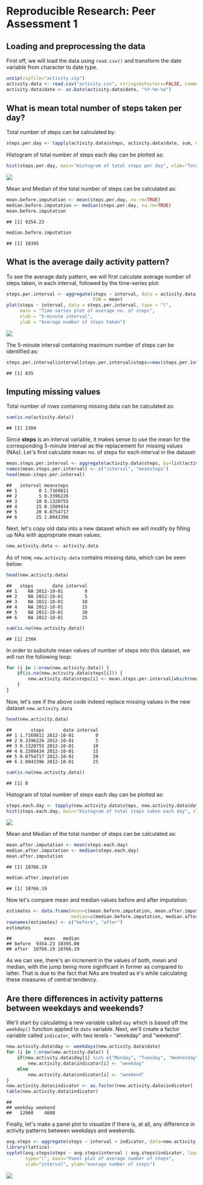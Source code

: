 # Reproducible Research: Peer Assessment 1

## Loading and preprocessing the data
First off, we will load the data using `read.csv()` and transform the date variable from character to date type.

```r
unzip(zipfile="activity.zip")
activity.data <- read.csv("activity.csv", stringsAsFactors=FALSE, comment.char="")
activity.data$date <- as.Date(activity.data$date, "%Y-%m-%d")
```

## What is mean total number of steps taken per day?
Total number of steps can be calculated by:

```r
steps.per.day <- tapply(activity.data$steps, activity.data$date, sum, na.rm=TRUE)
```
Histogram of total number of steps each day can be plotted as:

```r
hist(steps.per.day, main="Histogram of total steps per day", xlab="Total steps per day", breaks=10)
```

![](PA1_template_files/figure-html/Histogram_I-1.png) 
  
Mean and Median of the total number of steps can be calculated as:

```r
mean.before.imputation <- mean(steps.per.day, na.rm=TRUE)
median.before.imputation <- median(steps.per.day, na.rm=TRUE)
mean.before.imputation
```

```
## [1] 9354.23
```

```r
median.before.imputation
```

```
## [1] 10395
```

## What is the average daily activity pattern?
To see the average daily pattern, we will first calculate average number of steps taken,
in each interval, followed by the time-series plot:

```r
steps.per.interval <- aggregate(steps ~ interval, data = activity.data,
                                FUN = mean)
plot(steps ~ interval, data = steps.per.interval, type = "l",
     main = "Time series plot of average no. of steps",
     xlab = "5-minute interval",
     ylab = "Average number of steps taken")
```

![](PA1_template_files/figure-html/Time_Series_Plot-1.png) 
  
The 5-minute interval containing maximum number of steps can be identified as:

```r
steps.per.interval$interval[steps.per.interval$steps==max(steps.per.interval$steps)]
```

```
## [1] 835
```

## Imputing missing values
Total number of rows containing missing data can be calculated as:

```r
sum(is.na(activity.data))
```

```
## [1] 2304
```
Since **steps** is an interval variable, it makes sense to use the mean for the corresponding 5-minute interval as the replacement for missing values (NAs).
Let's first calculate mean no. of steps for each interval in the dataset:

```r
mean.steps.per.interval <- aggregate(activity.data$steps, by=list(activity.data$interval), mean, na.rm=TRUE)
names(mean.steps.per.interval) <- c("interval", "meansteps")
head(mean.steps.per.interval)
```

```
##   interval meansteps
## 1        0 1.7169811
## 2        5 0.3396226
## 3       10 0.1320755
## 4       15 0.1509434
## 5       20 0.0754717
## 6       25 2.0943396
```
Next, let's copy old data into a new dataset which we will modify by filling up NAs with appropriate mean values.

```r
new.activity.data <- activity.data
```
As of now, `new.activity.data` contains missing data, which can be seen below:

```r
head(new.activity.data)
```

```
##   steps       date interval
## 1    NA 2012-10-01        0
## 2    NA 2012-10-01        5
## 3    NA 2012-10-01       10
## 4    NA 2012-10-01       15
## 5    NA 2012-10-01       20
## 6    NA 2012-10-01       25
```

```r
sum(is.na(new.activity.data))
```

```
## [1] 2304
```
In order to subsitute mean values of number of steps into this dataset, we will run the following loop:

```r
for (i in 1:nrow(new.activity.data)) {
    if(is.na(new.activity.data$steps[i])) {
        new.activity.data$steps[i] <- mean.steps.per.interval[which(new.activity.data$interval[i]==mean.steps.per.interval$interval), ]$meansteps
    }
}
```
Now, let's see if the above code indeed replace missing values in the new dataset 
`new.activity.data`

```r
head(new.activity.data)
```

```
##       steps       date interval
## 1 1.7169811 2012-10-01        0
## 2 0.3396226 2012-10-01        5
## 3 0.1320755 2012-10-01       10
## 4 0.1509434 2012-10-01       15
## 5 0.0754717 2012-10-01       20
## 6 2.0943396 2012-10-01       25
```

```r
sum(is.na(new.activity.data))
```

```
## [1] 0
```
Histogram of total number of steps each day can be plotted as:

```r
steps.each.day <- tapply(new.activity.data$steps, new.activity.data$date, sum)
hist(steps.each.day, main="Histogram of total steps taken each day", xlab="Total steps taken each day", breaks=10)
```

![](PA1_template_files/figure-html/Histogram_II-1.png) 
  
Mean and Median of the total number of steps can be calculated as:

```r
mean.after.imputation <- mean(steps.each.day)
median.after.imputation <- median(steps.each.day)
mean.after.imputation
```

```
## [1] 10766.19
```

```r
median.after.imputation
```

```
## [1] 10766.19
```
Now let's compare mean and median values before and after imputation:

```r
estimates <- data.frame(mean=c(mean.before.imputation, mean.after.imputation), 
                        median=c(median.before.imputation, median.after.imputation))
rownames(estimates) <- c("before", "after")
estimates
```

```
##            mean   median
## before  9354.23 10395.00
## after  10766.19 10766.19
```
As we can see, there's an increment in the values of both, mean and median, with the jump being more significant in former as compared to latter. That is due to the fact that NAs are treated as `0`'s while calculating these measures of central tendency.

## Are there differences in activity patterns between weekdays and weekends?
We'll start by calculating a new variable called `day` which is based off the `weekday()` function applied to `date` variable.
Next, we'll create a factor variable called `indicator`, with two levels - "weekday" and "weekend".

```r
new.activity.data$day <- weekdays(new.activity.data$date)
for (i in 1:nrow(new.activity.data)) {
    if(new.activity.data$day[i] %in% c("Monday", "Tuesday", "Wednesday", "Thursday", "Friday")) 
        new.activity.data$indicator[i] <- "weekday"
    else
        new.activity.data$indicator[i] <- "weekend"
}
new.activity.data$indicator <- as.factor(new.activity.data$indicator)
table(new.activity.data$indicator)
```

```
## 
## weekday weekend 
##   12960    4608
```
Finally, let's make a panel plot to visualize if there is, at all, any difference in activity patterns between weekdays and weekends.

```r
avg.steps <- aggregate(steps ~ interval + indicator, data=new.activity.data, mean)
library(lattice)
xyplot(avg.steps$steps ~ avg.steps$interval | avg.steps$indicator, layout=c(1,2), 
       type="l", main="Panel plot of average number of steps", 
       xlab="interval", ylab="average number of steps")
```

![](PA1_template_files/figure-html/Panel_Plot-1.png) 
